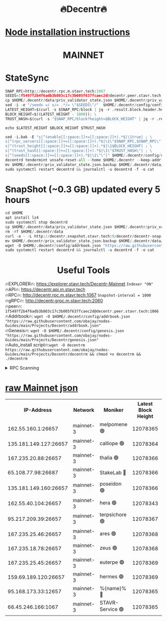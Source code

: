 <h1 align="center"> 🔥Decentr🔥</h1>

[Node installation instructions](https://github.com/obajay/nodes-Guides/tree/main/Projects/Decentr)
=
<h1 align="center"> MAINNET</h1>

# StateSync
```python
SNAP_RPC=http://decentr.rpc.m.stavr.tech:1067
SEEDS=1f5497f2b4f6adb3b803c17c3b005f637fcaec2d@decentr.peer.stavr.tech:1066
cp $HOME/.decentr/data/priv_validator_state.json $HOME/.decentr/priv_validator_state.json.backup
sed -i -e "/seeds =/ s/= .*/= \"$SEEDS\"/"  $HOME/.decentr/config/config.toml
LATEST_HEIGHT=$(curl -s $SNAP_RPC/block | jq -r .result.block.header.height); \
BLOCK_HEIGHT=$((LATEST_HEIGHT - 1000)); \
TRUST_HASH=$(curl -s "$SNAP_RPC/block?height=$BLOCK_HEIGHT" | jq -r .result.block_id.hash)

echo $LATEST_HEIGHT $BLOCK_HEIGHT $TRUST_HASH

sed -i.bak -E "s|^(enable[[:space:]]+=[[:space:]]+).*$|\1true| ; \
s|^(rpc_servers[[:space:]]+=[[:space:]]+).*$|\1\"$SNAP_RPC,$SNAP_RPC\"| ; \
s|^(trust_height[[:space:]]+=[[:space:]]+).*$|\1$BLOCK_HEIGHT| ; \
s|^(trust_hash[[:space:]]+=[[:space:]]+).*$|\1\"$TRUST_HASH\"| ; \
s|^(seeds[[:space:]]+=[[:space:]]+).*$|\1\"\"|" $HOME/.decentr/config/config.toml
decentrd tendermint unsafe-reset-all --home $HOME/.decentr --keep-addr-book
mv $HOME/.decentr/priv_validator_state.json.backup $HOME/.decentr/data/priv_validator_state.json
sudo systemctl restart decentrd && journalctl -u decentrd -f -o cat
```
# SnapShot (~0.3 GB) updated every 5 hours
```python
cd $HOME
apt install lz4
sudo systemctl stop decentrd
cp $HOME/.decentr/data/priv_validator_state.json $HOME/.decentr/priv_validator_state.json.backup
rm -rf $HOME/.decentr/data
curl -o - -L http://decentr.snapshot.stavr.tech:9/decentr/decentr-snap.tar.lz4 | lz4 -c -d - | tar -x -C $HOME/.decentr --strip-components 2
mv $HOME/.decentr/priv_validator_state.json.backup $HOME/.decentr/data/priv_validator_state.json
wget -O $HOME/.decentr/config/addrbook.json "https://raw.githubusercontent.com/obajay/nodes-Guides/main/Projects/Decentr/addrbook.json"
sudo systemctl restart decentrd && journalctl -u decentrd -f -o cat
```

 <h1 align="center"> Useful Tools</h1>

🔥EXPLORER🔥:     https://explorer.stavr.tech/Decentr-Mainnet        `Indexer "ON"` \
🔥API🔥:          https://decentr.api.m.stavr.tech \
🔥RPC🔥:          http://decentr.rpc.m.stavr.tech:1067              `Snapshot-interval = 1000` \
🔥gRPC🔥:         http://decentr.grpc.m.stavr.tech:2060 \
🔥peer🔥:         `1f5497f2b4f6adb3b803c17c3b005f637fcaec2d@decentr.peer.stavr.tech:1066` \
🔥Addrbook🔥:  `wget -O $HOME/.decentr/config/addrbook.json "https://raw.githubusercontent.com/obajay/nodes-Guides/main/Projects/Decentr/addrbook.json"` \
🔥Genesis🔥:  `wget -O $HOME/.decentr/config/genesis.json "https://raw.githubusercontent.com/obajay/nodes-Guides/main/Projects/Decentr/genesis.json"` \
🔥Auto_install script🔥:`wget -O decentrm https://raw.githubusercontent.com/obajay/nodes-Guides/main/Projects/Decentr/decentrm && chmod +x decentrm && ./decentrm`

<details>
<summary>RPC Scanning</summary>

<h2 align="center"> We scan nodes in real time every 4 hours. And we provide the final result of RPC endpoints.
We cannot influence the operation of these nodes in any way. </h2>


```python
If Voting Power is higher than 0 --> then the Node is a validator of the network and may be subject to attack and be a potential threat to the chain.
```
```python
We marked such validators with a red symbol
```

</details>

[raw Mainnet json](https://rpc-check.decentrm.stavr.tech/decentrm/rpc-decentrm-result.json)
=



<table><tr><th>IP-Address</th><th>Network</th><th>Moniker</th><th>Latest Block Height</th><th>Earliest Block Height</th><th>Catching Up</th><th>Tx Index</th><th>Voting Power</th><th>Scan Time</th></tr><tr><td>162.55.160.1:26657</td><td>mainnet-3</td><td>melpomene 🟢</td><td>12078365</td><td>1688950</td><td>False</td><td>on</td><td>0</td><td>2023-12-22T07:08:14.601147326UTC</td></tr><tr><td>135.181.149.127:26657</td><td>mainnet-3</td><td>calliope 🟢</td><td>12078364</td><td>1688950</td><td>False</td><td>on</td><td>0</td><td>2023-12-22T07:08:14.965496549UTC</td></tr><tr><td>167.235.20.88:26657</td><td>mainnet-3</td><td>thalia 🟢</td><td>12078366</td><td>1688950</td><td>False</td><td>on</td><td>0</td><td>2023-12-22T07:08:20.641277069UTC</td></tr><tr><td>65.108.77.98:26687</td><td>mainnet-3</td><td>StakeLab 🔴</td><td>12078366</td><td>1688950</td><td>False</td><td>on</td><td>5293608</td><td>2023-12-22T07:08:21.025357859UTC</td></tr><tr><td>135.181.149.160:26657</td><td>mainnet-3</td><td>poseidon 🟢</td><td>12078366</td><td>1688950</td><td>False</td><td>on</td><td>0</td><td>2023-12-22T07:08:23.616801177UTC</td></tr><tr><td>162.55.40.104:26657</td><td>mainnet-3</td><td>hera 🟢</td><td>12078343</td><td>1688950</td><td>False</td><td>on</td><td>0</td><td>2023-12-22T07:08:25.982463159UTC</td></tr><tr><td>95.217.209.39:26657</td><td>mainnet-3</td><td>terpsichore 🟢</td><td>12078367</td><td>1688950</td><td>False</td><td>on</td><td>0</td><td>2023-12-22T07:08:28.426093605UTC</td></tr><tr><td>167.235.25.46:26657</td><td>mainnet-3</td><td>ares 🟢</td><td>12078368</td><td>1688950</td><td>False</td><td>on</td><td>0</td><td>2023-12-22T07:08:32.861176126UTC</td></tr><tr><td>167.235.18.78:26657</td><td>mainnet-3</td><td>zeus 🟢</td><td>12078368</td><td>1688950</td><td>False</td><td>on</td><td>0</td><td>2023-12-22T07:08:35.153590713UTC</td></tr><tr><td>167.235.25.45:26657</td><td>mainnet-3</td><td>euterpe 🟢</td><td>12078369</td><td>1688950</td><td>False</td><td>on</td><td>0</td><td>2023-12-22T07:08:37.535502846UTC</td></tr><tr><td>159.69.189.120:26657</td><td>mainnet-3</td><td>hermes 🟢</td><td>12078369</td><td>1688950</td><td>False</td><td>on</td><td>0</td><td>2023-12-22T07:08:37.836859728UTC</td></tr><tr><td>95.168.173.33:12657</td><td>mainnet-3</td><td>%{name}% 🔴</td><td>12078365</td><td>8964001</td><td>False</td><td>on</td><td>4173615</td><td>2023-12-22T07:08:16.142181230UTC</td></tr><tr><td>66.45.246.166:1067</td><td>mainnet-3</td><td>STAVR-Service 🟢</td><td>12078365</td><td>12077001</td><td>False</td><td>on</td><td>0</td><td>2023-12-22T07:08:15.626261904UTC</td></tr></table>
